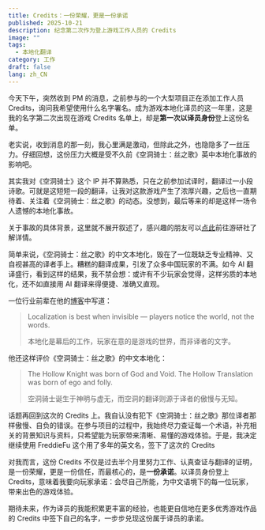 ```yaml
---
title: Credits：一份荣耀，更是一份承诺
published: 2025-10-21
description: 纪念第二次作为登上游戏工作人员的 Credits
image: ""
tags:
  - 本地化翻译
category: 工作
draft: false
lang: zh_CN
---
```

今天下午，突然收到 PM 的消息，之前参与的一个大型项目正在添加工作人员 Credits，询问我希望使用什么名字署名。成为游戏本地化译员的这一年里，这是我的名字第二次出现在游戏 Credits 名单上，却是**第一次以译员身份**登上这份名单。

老实说，收到消息的那一刻，我心里满是激动，但除此之外，也隐隐多了一丝压力。仔细回想，这份压力大概是受不久前《空洞骑士：丝之歌》英中本地化事故的影响吧。

其实我对《空洞骑士》这个 IP 并不算熟悉，只在之前参加试译时，翻译过一小段诗歌。可就是这短短一段的翻译，让我对这款游戏产生了浓厚兴趣，之后也一直期待着、关注着《空洞骑士：丝之歌》的动态。没想到，最后等来的却是这样一场令人遗憾的本地化事故。

关于事故的具体背景，这里就不展开叙述了，感兴趣的朋友可以[点此](https://mp.weixin.qq.com/s/7-1sZnhjuNBql6s4E9-94Q)前往游研社了解详情。

简单来说，《空洞骑士：丝之歌》的中文本地化，毁在了一位既缺乏专业精神、又自视甚高的译者手上。糟糕的翻译成果，引发了众多中国玩家的不满。如今 AI 翻译盛行，看到这样的结果，我不禁会想：或许有不少玩家会觉得，这样劣质的本地化，还不如直接用 AI 翻译来得便捷、准确又直观。

一位行业前辈在他的[博客](https://www.loekalization.com/blog/blog/2025/09/05/silksongs-real-final-boss-the-translator-who-broke-his-nda-and-wrote-like-a-dead-poet/)中写道：

> Localization is best when invisible — players notice the world, not the words.
> 
> 本地化是幕后的工作，玩家在意的是游戏的世界，而非译者的文字。

他还这样评价《空洞骑士：丝之歌》的中文本地化：

> The Hollow Knight was born of God and Void. The Hollow Translation was born of ego and folly.
> 
> 空洞骑士诞生于神明与虚无，而空洞的翻译则源于译者的傲慢与无知。

话题再回到这次的 Credits 上。我自认没有犯下《空洞骑士：丝之歌》那位译者那样傲慢、自负的错误。在参与项目的过程中，我始终尽力查证每一个术语，补充相关的背景知识与资料，只希望能为玩家带来清晰、易懂的游戏体验。于是，我决定继续使用 FreddieFu 这个用了多年的英文名，签下了这次的 Credits

对我而言，这份 Credits 不仅是过去半个月里努力工作、认真查证与翻译的证明，是一份荣耀，更是一份信任，而最核心的，是**一份承诺**。以译员身份登上 Credits，意味着我要向玩家承诺：会尽自己所能，为中文语境下的每一位玩家，带来出色的游戏体验。

期待未来，作为译员的我能积累更丰富的经验，也能更自信地在更多优秀游戏作品的 Credits 中签下自己的名字，一步步兑现这份属于译员的承诺。